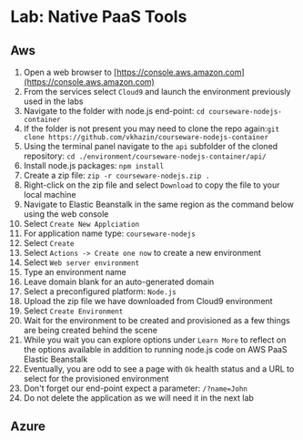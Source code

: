# Lab: Native PaaS Tools

## Aws

1. Open a web browser to [https://console.aws.amazon.com](https://console.aws.amazon.com)
2. From the services select `Cloud9` and launch the environment previously used in the labs
3. Navigate to the folder with node.js end-point: `cd courseware-nodejs-container`
4. If the folder is not present you may need to clone the repo again:`git clone https://github.com/vkhazin/courseware-nodejs-container`
5. Using the terminal panel navigate to the `api` subfolder of the cloned repository: `cd ./environment/courseware-nodejs-container/api/`
6. Install node.js packages: `npm install`
7. Create a zip file: `zip -r courseware-nodejs.zip .`
8. Right-click on the zip file  and select `Download` to copy the file to your local machine
9. Navigate to Elastic Beanstalk in the same region as the command below using the web console
10. Select `Create New Applciation`
11. For application name type: `courseware-nodejs`
12. Select `Create`
13. Select `Actions -> Create one now` to create a new environment
14. Select `Web server environment`
15. Type an environment name
16. Leave domain blank for an auto-generated domain
17. Select a preconfigured platform: `Node.js` 
18. Upload the zip file we have downloaded from Cloud9 environment
19. Select `Create Environment` 
20. Wait for the environment to be created and provisioned as a few things are being created behind the scene
21. While you wait you can explore options under `Learn More` to reflect on the options available in addition to running node.js code on AWS PaaS Elastic Beanstalk
22. Eventually, you are odd to see a page with `Ok` health status and a URL to select for the provisioned environment
23. Don't forget our end-point expect a parameter: `/?name=John`
24. Do not delete the application as we will need it in the next lab

## Azure





